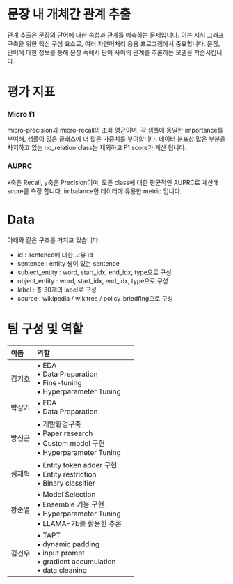 # 문장 내 개체간 관계 추출
관계 추출은 문장의 단어에 대한 속성과 관계를 예측하는 문제입니다. 이는 지식 그래프 구축을 위한 핵심 구성 요소로, 여러 자연어처리 응용 프로그램에서 중요합니다. 문장, 단어에 대한 정보를 통해 문장 속에서 단어 사이의 관계를 추론하는 모델을 학습시킵니다. 

# 평가 지표
### Micro f1
micro-precision과 micro-recall의 조화 평균이며, 각 샘플에 동일한 importance를 부여해, 샘플이 많은 클래스에 더 많은 가중치를 부여합니다. 데이터 분포상 많은 부분을 차지하고 있는 no_relation class는 제외하고 F1 score가 계산 됩니다.

### AUPRC
x축은 Recall, y축은 Precision이며, 모든 class에 대한 평균적인 AUPRC로 계산해 score를 측정 합니다. imbalance한 데이터에 유용한 metric 입니다.

# Data
아래와 같은 구조를 가지고 있습니다.

- id : sentence에 대한 고유 id
- sentence : entity 쌍이 있는 sentence
- subject_entity : word, start_idx, end_idx, type으로 구성
- object_entity : word, start_idx, end_idx, type으로 구성
- label : 총 30개의 label로 구성
- source : wikipedia / wikitree / policy_briedfing으로 구성

# 팀 구성 및 역할
| 이름 | 역할 |
| :--- | :--- |
| 김기호 | • EDA <br/> • Data Preparation <br/> • Fine-tuning <br/> • Hyperparameter Tuning &emsp; |
| 박상기 | • EDA <br/> • Data Preparation &emsp; |
| 방신근 | • 개발환경구축 <br/> • Paper research <br/> • Custom model 구현 <br/> • Hyperparameter Tuning &emsp; |
| 심재혁 | • Entity token adder 구현 <br/> • Entity restriction <br/> • Binary classifier &emsp; |
| 황순열 | • Model Selection <br/> • Ensemble 기능 구현 <br/> • Hyperparameter Tuning <br/> • LLAMA-7b를 활용한 추론 &emsp; |
| 김건우 | • TAPT <br/> • dynamic padding <br/> • input prompt <br/> • gradient accumulation <br/> • data cleaning &emsp; |